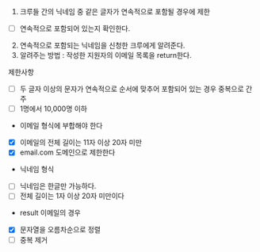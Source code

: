 1. 크루들 간의 닉네임 중 같은 글자가 연속적으로 포함될 경우에 제한
- [ ] 연속적으로 포함되어 있는지 확인한다.
2. 연속적으로 포함되는 닉네임을 신청한 크루에게 알려준다. 
3. 알려주는 방법 : 작성한 지원자의 이메일 목록을 return한다. 

제한사항 
- [ ] 두 글자 이상의 문자가 연속적으로 순서에 맞추어 포함되어 있는 경우 중복으로 간주 
- [ ] 1명에서 10,000명 이하 
* 이메일 형식에 부합해야 한다
- [x] 이메일의 전체 길이는 11자 이상 20자 미만
- [x] email.com 도메인으로 제한한다
* 닉네임 형식
- [ ] 닉네임은 한글만 가능하다.
- [ ] 전체 길이는 1자 이상 20자 미만이다
* result 이메일의 경우
- [x] 문자열을 오름차순으로 정렬
- [ ] 중복 제거
